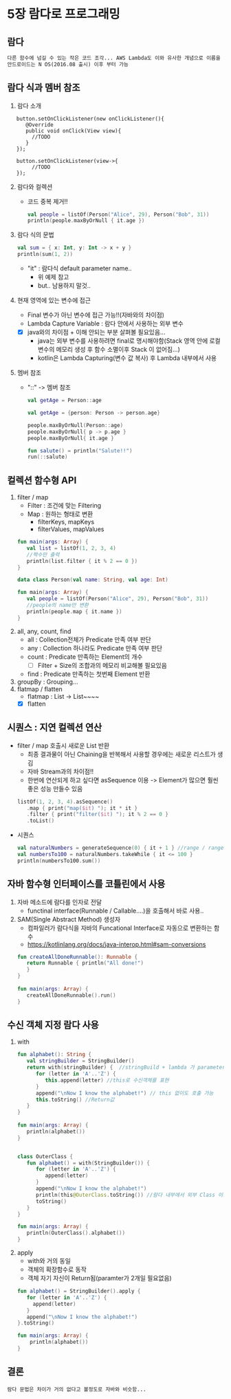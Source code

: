 # 5장 람다로 프로그래밍

## 람다

```markdown
다른 함수에 넘길 수 있는 작은 코드 조각... AWS Lambda도 이와 유사한 개념으로 이름을 지은듯..
안드로이드는 N OS(2016.08 출시) 이후 부터 가능
```

## 람다 식과 멤버 참조

1. 람다 소개

```
   button.setOnClickListener(new onClickListener(){
      @Override
      public void onClick(View view){
        //TODO    
      }
   });

   button.setOnClickListener(view->{
        //TODO
   });
```

2. 람다와 컬렉션
    - 코드 중복 제거!!
       ```kotlin
       val people = listOf(Person("Alice", 29), Person("Bob", 31))
       println(people.maxByOrNull { it.age })
       ```
3. 람다 식의 문법
   ```kotlin
   val sum = { x: Int, y: Int -> x + y }
   println(sum(1, 2))
   ```
    - "it" : 람다식 default parameter name..
        - 위 예제 참고
        - but.. 남용하지 말것..

4. 현재 영역에 있는 변수에 접근
    - Final 변수가 아닌 변수에 접근 가능!!(자바와의 차이점)
    - Lambda Capture Variable : 람다 안에서 사용하는 외부 변수
    - [X] java와의 차이점 + 이해 안되는 부분 살펴볼 필요있음...
       - java는 외부 변수를 사용하려면 final로 명시해야함(Stack 영역 안에 로컬 변수의 메모리 생성 후 함수 소멸이후 Stack 이 없어짐...)
       - kotlin은 Lambda Capturing(변수 값 복사) 후 Lambda 내부에서 사용

5. 멤버 참조
    - "::" -> 멤버 참조
      ```kotlin
      val getAge = Person::age
      
      val getAge = {person: Person -> person.age}
      
      people.maxByOrNull(Person::age)
      people.maxByOrNull{ p -> p.age }
      people.maxByOrNull{ it.age }
      
      fun salute() = println("Salute!!")
      run(::salute)
      ```

## 컬렉션 함수형 API

1. filter / map
   - Filter : 조건에 맞는 Filtering
   - Map : 원하는 형태로 변환
      - filterKeys, mapKeys
      - filterValues, mapValues
   ```kotlin
   fun main(args: Array) { 
      val list = listOf(1, 2, 3, 4) 
      //짝수만 출력
      println(list.filter { it % 2 == 0 }) 
   }
   
   data class Person(val name: String, val age: Int) 
   
   fun main(args: Array) { 
      val people = listOf(Person("Alice", 29), Person("Bob", 31)) 
      //people의 name만 변환
      println(people.map { it.name }) 
   }
   
   ```
2. all, any, count, find
   - all : Collection전체가 Predicate 만족 여부 판단
   - any : Collection 하나라도 Predicate 만족 여부 판단
   - count : Predicate 만족하는 Element의 개수
      - [ ] Filter + Size의 조합과의 메모리 비교해볼 필요있음
   - find : Predicate 만족하는 첫번째 Element 반환
3. groupBy : Grouping...
4. flatmap / flatten
    - flatmap : List<List> -> List~~~~
    - [X] flatten

## 시퀀스 : 지연 컬렉션 연산
   - filter / map 호출시 새로운 List 반환 
      - 최종 결과물이 아닌 Chaining을 반복해서 사용할 경우에는 새로운 리스트가 생김
      - 자바 Stream과의 차이점!!
      - 한번에 연산되게 하고 싶다면 asSequence 이용 -> Element가 많으면 훨씬 좋은 성능 만들수 있음
      ```kotlin
      listOf(1, 2, 3, 4).asSequence() 
         .map { print("map($it) "); it * it } 
         .filter { print("filter($it) "); it % 2 == 0 }
         .toList()
      ```
   - 시퀀스
      ```kotlin
      val naturalNumbers = generateSequence(0) { it + 1 } //range / rangeClosed와 동일
      val numbersTo100 = naturalNumbers.takeWhile { it <= 100 } 
      println(numbersTo100.sum())
      ```

## 자바 함수형 인터페이스를 코틀린에서 사용

1. 자바 메소드에 람다를 인자로 전달
   - functinal interface(Runnable / Callable....)을 호출해서 바로 사용..
2. SAM(Single Abstract Method) 생성자
   - 컴파일러가 람다식을 자바의 Funcational Interface로 자동으로 변환하는 함수
   - https://kotlinlang.org/docs/java-interop.html#sam-conversions
   ```kotlin
   fun createAllDoneRunnable(): Runnable { 
      return Runnable { println("All done!")
      } 
   } 
      
   fun main(args: Array) { 
      createAllDoneRunnable().run() 
   }

   ```

## 수신 객체 지정 람다 사용

1. with
   ```kotlin
   fun alphabet(): String { 
      val stringBuilder = StringBuilder() 
      return with(stringBuilder) {  //stringBuild + lambda 가 parameter...
         for (letter in 'A'..'Z') { 
            this.append(letter) //this로 수신객체를 표현 
         } 
         append("\nNow I know the alphabet!") // this 없이도 호출 가능 
         this.toString() //Return값
      } 
   } 
      
   fun main(args: Array) { 
      println(alphabet()) 
   }
   
   
   class OuterClass { 
      fun alphabet() = with(StringBuilder()) { 
         for (letter in 'A'..'Z') { 
            append(letter)
         } 
         append("\nNow I know the alphabet!")    
         println(this@OuterClass.toString()) //람다 내부에서 외부 Class 이름 호출시
         toString() 
      } 
   } 
   
   fun main(args: Array) { 
      println(OuterClass().alphabet()) 
   }

   ```
2. apply
   - with와 거의 동일 
   - 객체의 확장함수로 동작
   - 객체 자기 자신이 Return됨(paramter가 2개일 필요없음)
   ```kotlin
   fun alphabet() = StringBuilder().apply {
      for (letter in 'A'..'Z') {
        append(letter)
      }
      append("\nNow I know the alphabet!")
   }.toString()

   fun main(args: Array) {
       println(alphabet())
   }
   ```

## 결론

```
람다 문법은 차이가 거의 없다고 볼정도로 자바와 비슷함...
```
